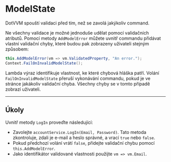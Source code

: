 ﻿---
Title: ModelState
Moniker: modelstate
CodeTask:
    Path: 30_modelstate.csharp.csx
    Default: LogInViewModel_20.cs
    Correct: LogInViewModel_30.cs
    Dependencies: 
        - .solution/LogIn/AccountService.cs
---

# ModelState

DotVVM spouští validaci před tím, než se zavolá jakýkoliv command. 

Ne všechny validace je možné jednoduše udělat pomocí validačních atributů. Pomocí metody `AddModelError` můžete uvnitř commandu přidávat vlastní validační chyby, které budou pak zobrazeny uživateli stejným způsobem:

```csharp
this.AddModelError(vm => vm.ValidatedProperty, "An error.");
Context.FailOnInvalidModelState();
```

Lambda výraz identifikuje vlastnost, ke které chybová hláška patří. Volání `FailOnInvalidModelState` přeruší vykonávání commandu, pokud je ve stránce jakákoliv validační chyba. Všechny chyby se v tomto případě zobrazí uživateli.

---

## Úkoly

Uvnitř metody `LogIn` proveďte následující:

- Zavolejte `accountService.LogIn(Email, Password)`. Tato metoda zkontroluje, zdali je e-mail a heslo správné, a vrací `true` nebo `false`.
- Pokud předchozí volání vrátí `false`, přidejte validační chybu pomocí `this.AddModelError`.
- Jako identifikátor validované vlastnosti použijte `vm => vm.Email`.
